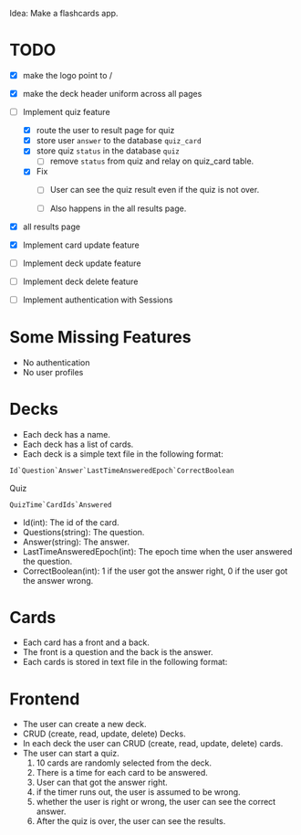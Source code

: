 Idea: Make a flashcards app.

# TODO

- [x] make the logo point to /
- [x] make the deck header uniform across all pages

- [ ] Implement quiz feature
    - [x] route the user to result page for quiz
    - [x] store user `answer` to the database `quiz_card`
    - [x] store quiz `status` in the database `quiz`
        - [ ] remove `status` from quiz and relay on quiz_card table.
    - [x] Fix
        - [ ] User can see the quiz result even if the quiz is not over.
        - [ ] Also happens in the all results page.


- [x] all results page

- [x] Implement card update feature

- [ ] Implement deck update feature
- [ ] Implement deck delete feature

- [ ] Implement authentication with Sessions

# Some Missing Features

- No authentication
- No user profiles

# Decks

- Each deck has a name.
- Each deck has a list of cards.
- Each deck is a simple text file in the following format:

```txt
Id`Question`Answer`LastTimeAnsweredEpoch`CorrectBoolean
```

Quiz
```txt
QuizTime`CardIds`Answered
```

- Id(int): The id of the card.
- Questions(string): The question.
- Answer(string): The answer.
- LastTimeAnsweredEpoch(int): The epoch time when the
user answered the question.
- CorrectBoolean(int): 1 if the user got the answer right, 0 if the user
got the answer wrong.

# Cards

- Each card has a front and a back.
- The front is a question and the back is the answer.
- Each cards is stored in text file in the following format:


# Frontend

- The user can create a new deck.
- CRUD (create, read, update, delete) Decks.
- In each deck the user can CRUD (create, read, update, delete) cards.
- The user can start a quiz.
    1. 10 cards are randomly selected from the deck.
    2. There is a time for each card to be answered.
    3. User can that got the answer right.
    4. if the timer runs out, the user is assumed to be wrong.
    5. whether the user is right or wrong,
    the user can see the correct answer.
    6. After the quiz is over, the user can see the results.
